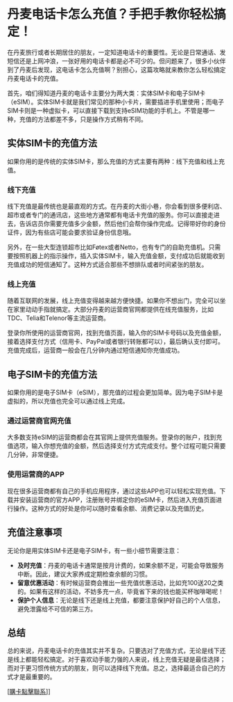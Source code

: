 # 丹麦电话卡怎么充值？手把手教你轻松搞定！

在丹麦旅行或者长期居住的朋友，一定知道电话卡的重要性。无论是日常通话、发短信还是上网冲浪，一张好用的电话卡都是必不可少的。但问题来了，很多小伙伴到了丹麦后发现，这电话卡怎么充值啊？别担心，这篇攻略就来教你怎么轻松搞定丹麦电话卡的充值。

首先，咱们得知道丹麦的电话卡主要分为两大类：实体SIM卡和电子SIM卡（eSIM）。实体SIM卡就是我们常见的那种小卡片，需要插进手机里使用；而电子SIM卡则是一种虚拟卡，可以直接下载到支持eSIM功能的手机上。不管是哪一种，充值的方法都差不多，只是操作方式稍有不同。

## 实体SIM卡的充值方法

如果你用的是传统的实体SIM卡，那么充值的方式主要有两种：线下充值和线上充值。

### 线下充值

线下充值是最传统也是最直观的方式。在丹麦的大街小巷，你会看到很多便利店、超市或者专门的通讯店，这些地方通常都有电话卡充值的服务。你可以直接走进去，告诉店员你需要充值多少金额，然后他们会帮你操作完成。记得带好你的身份证件，因为有些店可能会要求验证身份信息哦。

另外，在一些大型连锁超市比如Føtex或者Netto，也有专门的自助充值机。只需要按照机器上的指示操作，插入实体SIM卡，输入充值金额，支付成功后就能收到充值成功的短信通知了。这种方式适合那些不想排队或者时间紧张的朋友。

### 线上充值

随着互联网的发展，线上充值变得越来越方便快捷。如果你不想出门，完全可以坐在家里动动手指就搞定。大部分丹麦的运营商官网都提供在线充值服务，比如TDC、Telia和Telenor等主流运营商。

登录你所使用的运营商官网，找到充值页面，输入你的SIM卡号码以及充值金额，接着选择支付方式（信用卡、PayPal或者银行转账都可以），最后确认支付即可。充值完成后，运营商一般会在几分钟内通过短信通知你充值成功。

## 电子SIM卡的充值方法

如果你用的是电子SIM卡（eSIM），那充值的过程会更加简单。因为电子SIM卡是虚拟的，所以充值也完全可以通过线上完成。

### 通过运营商官网充值

大多数支持eSIM的运营商都会在其官网上提供充值服务。登录你的账户，找到充值选项，输入你想充值的金额，然后选择支付方式完成支付。整个过程可能只需要几分钟，非常便捷。

### 使用运营商的APP

现在很多运营商都有自己的手机应用程序，通过这些APP也可以轻松实现充值。下载并安装运营商的官方APP，注册账号并绑定你的eSIM卡，然后进入充值页面进行操作。这种方式的好处是你可以随时查看余额、消费记录以及充值历史。

## 充值注意事项

无论你是用实体SIM卡还是电子SIM卡，有一些小细节需要注意：

- **及时充值**：丹麦的电话卡通常是按月计费的，如果余额不足，可能会导致服务中断。因此，建议大家养成定期检查余额的习惯。
- **留意优惠活动**：有时候运营商会推出一些充值优惠活动，比如充100送20之类的。如果有这样的活动，不妨多充一点，毕竟省下来的钱也能买杯咖啡喝呢！
- **保护个人信息**：无论是线下还是线上充值，都要注意保护好自己的个人信息，避免泄露给不可信的第三方。

## 总结

总的来说，丹麦电话卡的充值其实并不复杂。只要选对了充值方式，无论是线下还是线上都能轻松搞定。对于喜欢动手能力强的人来说，线上充值无疑是最佳选择；而对于更习惯传统方式的朋友，则可以选择线下充值。总之，选择最适合自己的方式才是最重要的。

[[購卡點擊聯系](https://t.me/s/esim1088)]]